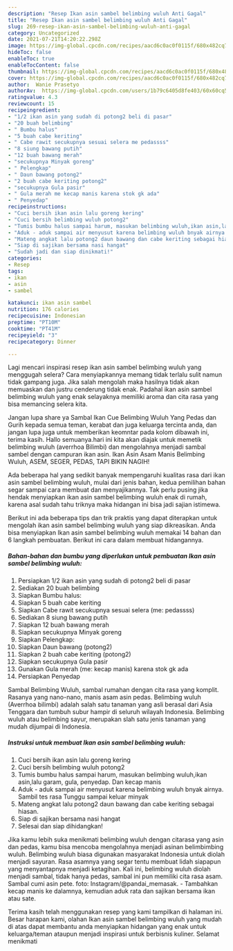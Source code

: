 ```yaml
---
description: "Resep Ikan asin sambel belimbing wuluh Anti Gagal"
title: "Resep Ikan asin sambel belimbing wuluh Anti Gagal"
slug: 269-resep-ikan-asin-sambel-belimbing-wuluh-anti-gagal
category: Uncategorized
date: 2021-07-21T14:20:22.298Z
image: https://img-global.cpcdn.com/recipes/aacd6c0ac0f0115f/680x482cq70/ikan-asin-sambel-belimbing-wuluh-foto-resep-utama.jpg
hideToc: false
enableToc: true
enableTocContent: false
thumbnail: https://img-global.cpcdn.com/recipes/aacd6c0ac0f0115f/680x482cq70/ikan-asin-sambel-belimbing-wuluh-foto-resep-utama.jpg
cover: https://img-global.cpcdn.com/recipes/aacd6c0ac0f0115f/680x482cq70/ikan-asin-sambel-belimbing-wuluh-foto-resep-utama.jpg
author:  Wanie Prasetyo
authorAv:  https://img-global.cpcdn.com/users/1b79c6405d8fe403/60x60cq50/avatar.jpg
ratingvalue: 4.3
reviewcount: 15
recipeingredient:
- "1/2 ikan asin yang sudah di potong2 beli di pasar"
- "20 buah belimbing"
- " Bumbu halus"
- "5 buah cabe keriting"
- " Cabe rawit secukupnya sesuai selera me pedassss"
- "8 siung bawang putih"
- "12 buah bawang merah"
- "secukupnya Minyak goreng"
- " Pelengkap"
- " Daun bawang potong2"
- "2 buah cabe keriting potong2"
- "secukupnya Gula pasir"
- " Gula merah me kecap manis karena stok gk ada"
- " Penyedap"
recipeinstructions:
- "Cuci bersih ikan asin lalu goreng kering"
- "Cuci bersih belimbing wuluh potong2"
- "Tumis bumbu halus sampai harum, masukan belimbing wuluh,ikan asin,lalu garam, gula, penyedap. Dan kecap manis"
- "Aduk - aduk sampai air menyusut karena belimbing wuluh bnyak airnya. Sambil tes rasa Tunggu sampai keluar minyak"
- "Mateng angkat lalu potong2 daun bawang dan cabe keriting sebagai hiasan."
- "Siap di sajikan bersama nasi hangat"
- "Sudah jadi dan siap dinikmati!"
categories:
- Resep
tags:
- ikan
- asin
- sambel

katakunci: ikan asin sambel 
nutrition: 176 calories
recipecuisine: Indonesian
preptime: "PT10M"
cooktime: "PT41M"
recipeyield: "3"
recipecategory: Dinner

---
```



Lagi mencari inspirasi resep ikan asin sambel belimbing wuluh yang menggugah selera? Cara menyiapkannya memang tidak terlalu sulit namun tidak gampang juga. Jika salah mengolah maka hasilnya tidak akan memuaskan dan justru cenderung tidak enak. Padahal ikan asin sambel belimbing wuluh yang enak selayaknya memiliki aroma dan cita rasa yang bisa memancing selera kita.


Jangan lupa share ya Sambal Ikan Cue Belimbing Wuluh Yang Pedas dan Gurih kepada semua teman, kerabat dan juga keluarga tercinta anda, dan jangan lupa juga untuk memberikan keomntar pada kolom dibawah ini, terima kasih. Hallo semuanya.hari ini kita akan diajak untuk memetik belimbing wuluh (averrhoa Bilimbi) dan mengolahnya menjadi sambal sambel dengan campuran ikan asin. Ikan Asin Asam Manis Belimbing Wuluh, ASEM, SEGER, PEDAS, TAPI BIKIN NAGIH!

Ada beberapa hal yang sedikit banyak mempengaruhi kualitas rasa dari ikan asin sambel belimbing wuluh, mulai dari jenis bahan, kedua pemilihan bahan segar sampai cara membuat dan menyajikannya. Tak perlu pusing jika hendak menyiapkan ikan asin sambel belimbing wuluh enak di rumah, karena asal sudah tahu triknya maka hidangan ini bisa jadi sajian istimewa.


Berikut ini ada beberapa tips dan trik praktis yang dapat diterapkan untuk mengolah ikan asin sambel belimbing wuluh yang siap dikreasikan. Anda bisa menyiapkan Ikan asin sambel belimbing wuluh memakai 14 bahan dan 6 langkah pembuatan. Berikut ini cara dalam membuat hidangannya.

<!--inarticleads1-->

##### Bahan-bahan dan bumbu yang diperlukan untuk pembuatan Ikan asin sambel belimbing wuluh:

1. Persiapkan 1/2 ikan asin yang sudah di potong2 beli di pasar
1. Sediakan 20 buah belimbing
1. Siapkan  Bumbu halus:
1. Siapkan 5 buah cabe keriting
1. Siapkan  Cabe rawit secukupnya sesuai selera (me: pedassss)
1. Sediakan 8 siung bawang putih
1. Siapkan 12 buah bawang merah
1. Siapkan secukupnya Minyak goreng
1. Siapkan  Pelengkap:
1. Siapkan  Daun bawang (potong2)
1. Siapkan 2 buah cabe keriting (potong2)
1. Siapkan secukupnya Gula pasir
1. Gunakan  Gula merah (me: kecap manis) karena stok gk ada
1. Persiapkan  Penyedap


Sambal Belimbing Wuluh, sambal rumahan dengan cita rasa yang komplit. Rasanya yang nano-nano, manis asam asin pedas. Belimbing wuluh (Averrhoa bilimbi) adalah salah satu tanaman yang asli berasal dari Asia Tenggara dan tumbuh subur hampir di seluruh wilayah Indonesia. Belimbing wuluh atau belimbing sayur, merupakan slah satu jenis tanaman yang mudah dijumpai di Indonesia. 

<!--inarticleads2-->

##### Instruksi untuk membuat Ikan asin sambel belimbing wuluh:

1. Cuci bersih ikan asin lalu goreng kering
1. Cuci bersih belimbing wuluh potong2
1. Tumis bumbu halus sampai harum, masukan belimbing wuluh,ikan asin,lalu garam, gula, penyedap. Dan kecap manis
1. Aduk - aduk sampai air menyusut karena belimbing wuluh bnyak airnya. Sambil tes rasa Tunggu sampai keluar minyak
1. Mateng angkat lalu potong2 daun bawang dan cabe keriting sebagai hiasan.
1. Siap di sajikan bersama nasi hangat
1. Selesai dan siap dihidangkan!

Jika kamu lebih suka menikmati belimbing wuluh dengan citarasa yang asin dan pedas, kamu bisa mencoba mengolahnya menjadi asinan belimbimbing wuluh. Belimbing wuluh biasa digunakan masyarakat Indonesia untuk diolah menjadi sayuran. Rasa asamnya yang segar tentu membuat lidah siapapun yang menyantapnya menjadi ketagihan. Kali ini, belimbing wuluh diolah menjadi sambal, tidak hanya pedas, sambal ini pun memiliki cita rasa asam. Sambal cumi asin pete. foto: Instagram/@pandai_memasak. - Tambahkan kecap manis ke dalamnya, kemudian aduk rata dan sajikan bersama ikan atau sate. 

Terima kasih telah menggunakan resep yang kami tampilkan di halaman ini. Besar harapan kami, olahan Ikan asin sambel belimbing wuluh yang mudah di atas dapat membantu anda menyiapkan hidangan yang enak untuk keluarga/teman ataupun menjadi inspirasi untuk berbisnis kuliner. Selamat menikmati

